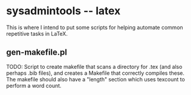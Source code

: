 sysadmintools -- latex
=====================

This is where I intend to put some scripts for helping automate common repetitive tasks in LaTeX.

gen-makefile.pl
---------------
TODO: Script to create makefile that scans a directory for .tex (and also perhaps .bib files), and creates a Makefile that correctly compiles these. The makefile should also have a "length" section which uses texcount to perform a word count.